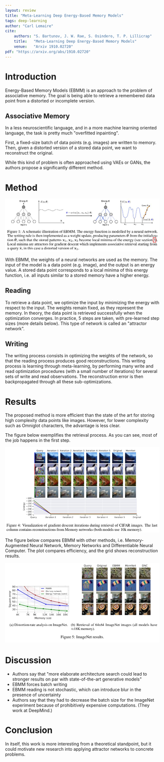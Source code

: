 ```yaml
---
layout: review
title: "Meta-Learning Deep Energy-Based Memory Models"
tags: deep-learning
author: "Carl Lemaire"
cite:
    authors: "S. Bartunov, J. W. Rae, S. Osindero, T. P. Lillicrap"
    title:   "Meta-Learning Deep Energy-Based Memory Models"
    venue:   "Arxiv 1910.02720"
pdf: "https://arxiv.org/abs/1910.02720"
---
```


# Introduction

Energy-Based Memory Models (EBMM) is an approach to the problem of associative memory. The goal is being able to retrieve a remembered data point from a distorted or incomplete version.

## Associative Memory

In a less neuroscientific language, and in a more machine learning oriented language, the task is pretty much "overfitted inpainting".

First, a fixed-size batch of data points (e.g. images) are written to memory. Then, given a distorted version of a stored data point, we want to reconstruct the original.

While this kind of problem is often approached using VAEs or GANs, the authors propose a significantly different method.

# Method

![](/article/images/ebmm/fig1.jpg)

With EBMM, the weights of a neural networks are used as the memory. The input of the model is a data point (e.g. image), and the output is an energy value. A stored data point corresponds to a local minima of this energy function, i.e. all inputs similar to a stored memory have a higher energy.

## Reading

To retrieve a data point, we optimize the input by minimizing the energy with respect to the input. The weights remain fixed, as they represent the memory. In theory, the data point is retrieved successfully when the optimization converges. In practice, 5 steps are taken, with pre-learned step sizes (more details below). This type of network is called an "attractor network".

## Writing

The writing process consists in optimizing the weights of the network, so that the reading process produces good reconstructions. This writing process is learning through meta-learning, by performing many write and read optimization procedures (with a small number of iterations) for several sets of write and read observations. The reconstruction error is then backpropagated through all these sub-optimizations.

# Results

The proposed method is more efficient than the state of the art for storing high complexity data points like images. However, for lower complexity such as Omniglot characters, the advantage is less clear.

The figure below exemplifies the retrieval process. As you can see, most of the job happens in the first step.

![](/article/images/ebmm/fig4.jpg)

The figure below compares EBMM with other methods, i.e. Memory-Augmented Neural Network, Memory Networks and Differentiable Neural Computer. The plot compares efficiency, and the grid shows reconstruction results.

![](/article/images/ebmm/fig5.jpg)

# Discussion

* Authors say that "more elaborate architecture search could lead to stronger results on par
with state-of-the-art generative models"
* EBMM forces batch writing
* EBMM reading is not stochastic, which can introduce blur in the presence of uncertainty
* Authors say that they had to decrease the batch size for the ImageNet experiment because of prohibitively expensive computations. (They work at DeepMind.)

# Conclusion

In itself, this work is more interesting from a theoretical standpoint, but it could motivate new research into applying attractor networks to concrete problems.